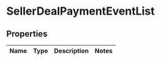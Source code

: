 
# SellerDealPaymentEventList

## Properties
Name | Type | Description | Notes
------------ | ------------- | ------------- | -------------



